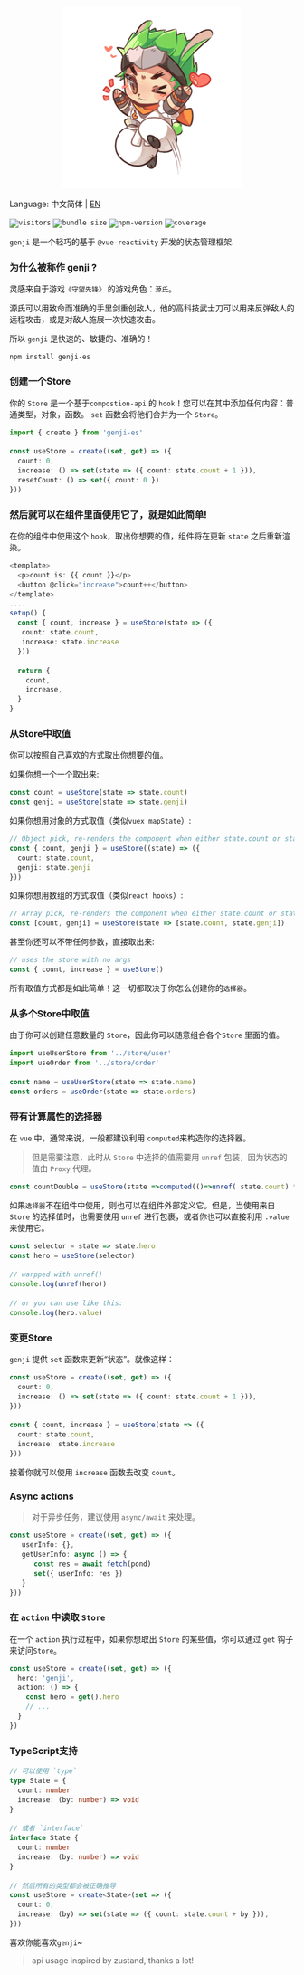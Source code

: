 
<p align="center">
  <img width="320" height="320" src="genji.png" />
</p>


Language: 中文简体 | [EN](https://github.com/xieyezi/genji)


<code>![visitors](https://visitor-badge.glitch.me/badge?page_id=xieyezi.genji)</code>
<code>![bundle size](https://img.shields.io/badge/bundle--size-2k-blue)</code>
<code>![npm-version](https://img.shields.io/npm/v/genji-es)</code>
<code>![coverage](https://img.shields.io/badge/coverage-100%25-blue)</code>



`genji` 是一个轻巧的基于 `@vue-reactivity` 开发的状态管理框架.

### 为什么被称作 genji ?
灵感来自于游戏`《守望先锋》` 的游戏角色：`源氏`。

源氏可以用致命而准确的手里剑重创敌人，他的高科技武士刀可以用来反弹敌人的远程攻击，或是对敌人施展一次快速攻击。

所以 `genji` 是快速的、敏捷的、准确的！

```
npm install genji-es
```

### 创建一个Store

你的 `Store` 是一个基于`compostion-api` 的 `hook`！您可以在其中添加任何内容：普通类型，对象，函数。 `set` 函数会将他们合并为一个 `Store`。

```ts
import { create } from 'genji-es'

const useStore = create((set, get) => ({
  count: 0,
  increase: () => set(state => ({ count: state.count + 1 })),
  resetCount: () => set({ count: 0 })
}))
```
### 然后就可以在组件里面使用它了，就是如此简单!

在你的组件中使用这个 `hook`，取出你想要的值，组件将在更新 `state` 之后重新渲染。

```ts
<template>
  <p>count is: {{ count }}</p>
  <button @click="increase">count++</button>
</template>
....
setup() {
  const { count, increase } = useStore(state => ({
   count: state.count,
   increase: state.increase
  }))

  return {
    count,
    increase,
  }
}
```

### 从Store中取值

你可以按照自己喜欢的方式取出你想要的值。

如果你想一个一个取出来:

```ts
const count = useStore(state => state.count)
const genji = useStore(state => state.genji)
```

如果你想用对象的方式取值（类似`vuex mapState`）:

```ts
// Object pick, re-renders the component when either state.count or state.genji change
const { count, genji } = useStore((state) => ({
  count: state.count,
  genji: state.genji
}))
```

如果你想用数组的方式取值（类似`react hooks`）:

```ts
// Array pick, re-renders the component when either state.count or state.genji change
const [count, genji] = useStore(state => [state.count, state.genji])
```

甚至你还可以不带任何参数，直接取出来:
```ts
// uses the store with no args
const { count, increase } = useStore()
```

所有取值方式都是如此简单！这一切都取决于你怎么创建你的`选择器`。

### 从多个Store中取值

由于你可以创建任意数量的 `Store`，因此你可以随意组合各个`Store` 里面的值。

```ts
import useUserStore from '../store/user'
import useOrder from '../store/order'

const name = useUserStore(state => state.name)
const orders = useOrder(state => state.orders)

```

### 带有计算属性的选择器

在 `vue` 中，通常来说，一般都建议利用 `computed`来构造你的选择器。

> 但是需要注意，此时从 `Store` 中选择的值需要用 `unref` 包装，因为状态的值由 `Proxy` 代理。


```ts
const countDouble = useStore(state =>computed(()=>unref( state.count) * 2))
```

如果`选择器`不在组件中使用，则也可以在组件外部定义它。但是，当使用来自 `Store` 的选择值时，也需要使用 `unref` 进行包裹，或者你也可以直接利用 `.value` 来使用它。

```ts
const selector = state => state.hero
const hero = useStore(selector)

// warpped with unref()
console.log(unref(hero))

// or you can use like this:
console.log(hero.value)

```

### 变更Store

`genji` 提供 `set` 函数来更新“状态”。就像这样：

```ts
const useStore = create((set, get) => ({
  count: 0,
  increase: () => set(state => ({ count: state.count + 1 })),
}))

const { count, increase } = useStore(state => ({
  count: state.count,
  increase: state.increase
}))
```
接着你就可以使用 `increase` 函数去改变 `count`。

### Async actions

> 对于异步任务，建议使用 `async/await` 来处理。

```ts
const useStore = create((set, get) => ({
   userInfo: {},
   getUserInfo: async () => {
      const res = await fetch(pond)
      set({ userInfo: res })
   }
}))
```
### 在 `action` 中读取 `Store`

在一个 `action` 执行过程中，如果你想取出 `Store` 的某些值，你可以通过 `get` 钩子来访问`Store`。

```ts
const useStore = create((set, get) => ({
  hero: 'genji',
  action: () => {
    const hero = get().hero
    // ...
  }
})
```

### TypeScript支持

```ts
// 可以使用 `type`
type State = {
  count: number
  increase: (by: number) => void
}

// 或者 `interface`
interface State {
  count: number
  increase: (by: number) => void
}

// 然后所有的类型都会被正确推导
const useStore = create<State>(set => ({
  count: 0,
  increase: (by) => set(state => ({ count: state.count + by })),
}))
```

喜欢你能喜欢`genji`~

> api usage inspired by zustand, thanks a lot!